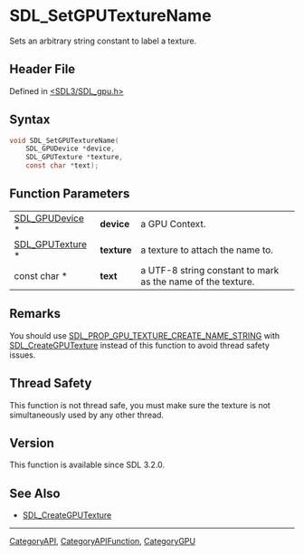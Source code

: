 # SDL_SetGPUTextureName

Sets an arbitrary string constant to label a texture.

## Header File

Defined in [<SDL3/SDL_gpu.h>](https://github.com/libsdl-org/SDL/blob/main/include/SDL3/SDL_gpu.h)

## Syntax

```c
void SDL_SetGPUTextureName(
    SDL_GPUDevice *device,
    SDL_GPUTexture *texture,
    const char *text);
```

## Function Parameters

|                                    |             |                                                             |
| ---------------------------------- | ----------- | ----------------------------------------------------------- |
| [SDL_GPUDevice](SDL_GPUDevice) *   | **device**  | a GPU Context.                                              |
| [SDL_GPUTexture](SDL_GPUTexture) * | **texture** | a texture to attach the name to.                            |
| const char *                       | **text**    | a UTF-8 string constant to mark as the name of the texture. |

## Remarks

You should use
[SDL_PROP_GPU_TEXTURE_CREATE_NAME_STRING](SDL_PROP_GPU_TEXTURE_CREATE_NAME_STRING)
with [SDL_CreateGPUTexture](SDL_CreateGPUTexture) instead of this function
to avoid thread safety issues.

## Thread Safety

This function is not thread safe, you must make sure the texture is not
simultaneously used by any other thread.

## Version

This function is available since SDL 3.2.0.

## See Also

- [SDL_CreateGPUTexture](SDL_CreateGPUTexture)

----
[CategoryAPI](CategoryAPI), [CategoryAPIFunction](CategoryAPIFunction), [CategoryGPU](CategoryGPU)

